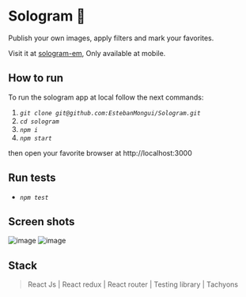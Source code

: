# Sologram 📸

Publish your own images, apply filters and mark your favorites.

Visit it at [sologram-em](http://sologram-em.surge.sh/), Only available at mobile.

## How to run

To run the sologram app at local follow the next commands:

1. *```git clone git@github.com:EstebanMongui/Sologram.git```*
2. *```cd sologram```*
3. *```npm i```*
4. *```npm start```*

then open your favorite browser at http://localhost:3000

## Run tests

- *```npm test```*

## Screen shots
![image](https://user-images.githubusercontent.com/60228986/170598458-e1eb09d5-f060-4b05-999e-3772b1b65c5f.png)
![image](https://user-images.githubusercontent.com/60228986/170599510-e0730fa1-3dbe-408e-93e0-8e68e0473774.png)

## Stack

>React Js | React redux | React router | Testing library | Tachyons
